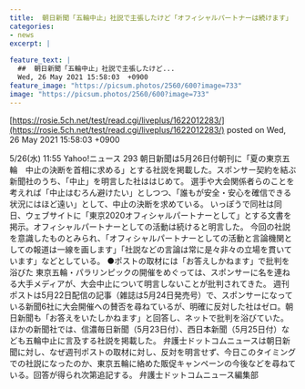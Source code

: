 ```yaml
---
title:  朝日新聞「五輪中止」社説で主張したけど「オフィシャルパートナーは続けます」 
categories:
- news
excerpt: |
  
feature_text: |
  ##  朝日新聞「五輪中止」社説で主張したけど...
  Wed, 26 May 2021 15:58:03  +0900
feature_image: "https://picsum.photos/2560/600?image=733"
image: "https://picsum.photos/2560/600?image=733"
---
```


[https://rosie.5ch.net/test/read.cgi/liveplus/1622012283/](https://rosie.5ch.net/test/read.cgi/liveplus/1622012283/)
posted on Wed, 26 May 2021 15:58:03  +0900

<!--more-->

5/26(水) 11:55 Yahoo!ニュース 293 朝日新聞は5月26日付朝刊に「夏の東京五輪　中止の決断を首相に求める」とする社説を掲載した。スポンサー契約を結ぶ新聞社のうち、「中止」を明言した社ははじめて。 選手や大会関係者らのことを考えれば「中止はむろん避けたい」としつつ、「誰もが安全・安心を確信できる状況にはほど遠い」として、中止の決断を求めている。 いっぽうで同社は同日、ウェブサイトに「東京2020オフィシャルパートナーとして」とする文書を掲示。オフィシャルパートナーとしての活動は続けると明言した。 今回の社説を意識したものとみられ、「オフィシャルパートナーとしての活動と言論機関としての報道は一線を画します」「社説などの言論は常に是々非々の立場を貫いています」などとしている。 ●ポストの取材には「お答えしかねます」で批判を浴びた 東京五輪・パラリンピックの開催をめぐっては、スポンサーに名を連ねる大手メディアが、大会中止について明言しないことが批判されてきた。 週刊ポストは5月22日配信の記事（雑誌は5月24日発売号）で、スポンサーになっている新聞6社に大会開催への賛否を尋ねているが、明確に反対した社はゼロ。朝日新聞も「お答えをいたしかねます」と回答し、ネットで批判を浴びていた。 ほかの新聞社では、信濃毎日新聞（5月23日付）、西日本新聞（5月25日付）なども五輪中止に言及する社説を掲載した。 弁護士ドットコムニュースは朝日新聞に対し、なぜ週刊ポストの取材に対し、反対を明言せず、今日このタイミングでの社説になったのか、東京五輪に絡めた販促キャンペーンの今後などを尋ねている。回答が得られ次第追記する。 弁護士ドットコムニュース編集部
